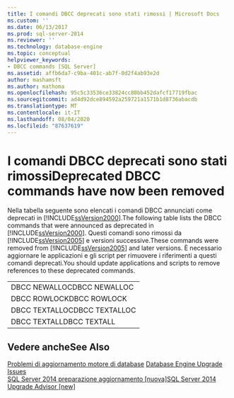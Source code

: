 ```yaml
---
title: I comandi DBCC deprecati sono stati rimossi | Microsoft Docs
ms.custom: ''
ms.date: 06/13/2017
ms.prod: sql-server-2014
ms.reviewer: ''
ms.technology: database-engine
ms.topic: conceptual
helpviewer_keywords:
- DBCC commands [SQL Server]
ms.assetid: affb6da7-c9ba-401c-ab7f-0d2f4ab93e2d
author: mashamsft
ms.author: mathoma
ms.openlocfilehash: 95c5c33536ce33824cc80bb452dafcf17719fbac
ms.sourcegitcommit: ad4d92dce894592a259721a1571b1d8736abacdb
ms.translationtype: MT
ms.contentlocale: it-IT
ms.lasthandoff: 08/04/2020
ms.locfileid: "87637619"
---
```

# <a name="deprecated-dbcc-commands-have-now-been-removed"></a><span data-ttu-id="c461e-102">I comandi DBCC deprecati sono stati rimossi</span><span class="sxs-lookup"><span data-stu-id="c461e-102">Deprecated DBCC commands have now been removed</span></span>
  <span data-ttu-id="c461e-103">Nella tabella seguente sono elencati i comandi DBCC annunciati come deprecati in [!INCLUDE[ssVersion2000](../../includes/ssversion2000-md.md)].</span><span class="sxs-lookup"><span data-stu-id="c461e-103">The following table lists the DBCC commands that were announced as deprecated in [!INCLUDE[ssVersion2000](../../includes/ssversion2000-md.md)].</span></span> <span data-ttu-id="c461e-104">Questi comandi sono rimossi da [!INCLUDE[ssVersion2005](../../includes/ssversion2005-md.md)] e versioni successive.</span><span class="sxs-lookup"><span data-stu-id="c461e-104">These commands were removed from [!INCLUDE[ssVersion2005](../../includes/ssversion2005-md.md)] and later versions.</span></span> <span data-ttu-id="c461e-105">È necessario aggiornare le applicazioni e gli script per rimuovere i riferimenti a questi comandi deprecati.</span><span class="sxs-lookup"><span data-stu-id="c461e-105">You should update applications and scripts to remove references to these deprecated commands.</span></span>  
  
||  
|-|  
|<span data-ttu-id="c461e-106">DBCC NEWALLOC</span><span class="sxs-lookup"><span data-stu-id="c461e-106">DBCC NEWALLOC</span></span>|  
|<span data-ttu-id="c461e-107">DBCC ROWLOCK</span><span class="sxs-lookup"><span data-stu-id="c461e-107">DBCC ROWLOCK</span></span>|  
|<span data-ttu-id="c461e-108">DBCC TEXTALLOC</span><span class="sxs-lookup"><span data-stu-id="c461e-108">DBCC TEXTALLOC</span></span>|  
|<span data-ttu-id="c461e-109">DBCC TEXTALL</span><span class="sxs-lookup"><span data-stu-id="c461e-109">DBCC TEXTALL</span></span>|  
  
## <a name="see-also"></a><span data-ttu-id="c461e-110">Vedere anche</span><span class="sxs-lookup"><span data-stu-id="c461e-110">See Also</span></span>  
 <span data-ttu-id="c461e-111">[Problemi di aggiornamento motore di database](../../../2014/sql-server/install/database-engine-upgrade-issues.md) </span><span class="sxs-lookup"><span data-stu-id="c461e-111">[Database Engine Upgrade Issues](../../../2014/sql-server/install/database-engine-upgrade-issues.md) </span></span>  
 [<span data-ttu-id="c461e-112">SQL Server 2014 preparazione aggiornamento &#91;nuova&#93;</span><span class="sxs-lookup"><span data-stu-id="c461e-112">SQL Server 2014 Upgrade Advisor &#91;new&#93;</span></span>](sql-server-2014-upgrade-advisor.md)  
  
  
